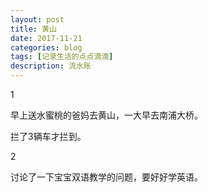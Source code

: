 ```yaml
---
layout: post
title: 黄山
date: 2017-11-21
categories: blog
tags: [记录生活的点点滴滴]
description: 流水账
---
```


1 

早上送水蜜桃的爸妈去黄山，一大早去南浦大桥。

拦了3辆车才拦到。

2

讨论了一下宝宝双语教学的问题，要好好学英语。

